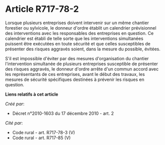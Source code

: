 # Article R717-78-2

Lorsque plusieurs entreprises doivent intervenir sur un même chantier forestier ou sylvicole, le donneur d'ordre établit un
calendrier prévisionnel des interventions avec les responsables des entreprises en question. Ce calendrier est établi de
telle sorte que les interventions simultanées puissent être exécutées en toute sécurité et que celles susceptibles de
présenter des risques aggravés soient, dans la mesure du possible, évitées. 

S'il est impossible d'éviter par des mesures d'organisation du chantier l'intervention simultanée de plusieurs entreprises
susceptible de présenter des risques aggravés, le donneur d'ordre arrête d'un commun accord avec les représentants de ces
entreprises, avant le début des travaux, les mesures de sécurité spécifiques destinées à prévenir les risques en question.

**Liens relatifs à cet article**

_Créé par_:

  - Décret n°2010-1603 du 17 décembre 2010 - art. 2

_Cité par_:

  - Code rural - art. R717-78-3 (V)
  - Code rural - art. R717-85 (V)
